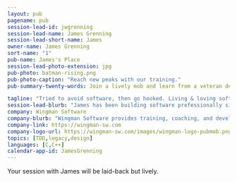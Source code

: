 ```yaml
---
layout: pub
pagename: pub
session-lead-id: jwgrenning
session-lead-name: James Grenning
session-lead-short-name: James
owner-name: James Grenning
sort-name: "1"
pub-name: James's Place
session-lead-photo-extension: jpg
pub-photo: batman-rising.png
pub-photo-caption: "Reach new peaks with our training."
pub-summary-twenty-words: Join a lively mob and learn from a veteran developer and author. TDD, design, legacy, BDD, more!

tagline: "Tried to avoid software, then go hooked. Living & loving software development ever since."
session-lead-blurb: "James has been building software professionally since 1982. He's written five books and contributed to Clean Code. James is the owner of Grenning Software Solutions."
company: Wingman Software
company-blurb: "Wingman Software provides training, coaching, and development services for software development teams."
company-link: https://wingman-sw.com
company-logo-url: https://wingman-sw.com/images/wingman-logo-pubmob.png
topics: [TDD,legacy,design]
languages: [C,C++]
calendar-app-id: JamesGrenning
---
```

Your session with James will be laid-back but lively.


